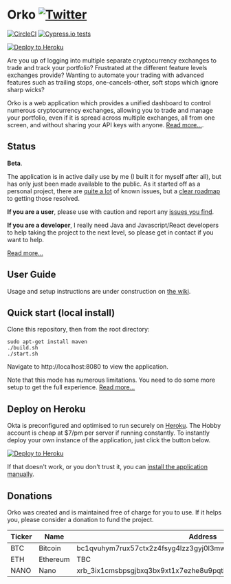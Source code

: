 # Orko [![Twitter](http://i.imgur.com/wWzX9uB.png)](https://twitter.com/orkotrading)

[![CircleCI](https://circleci.com/gh/badgerwithagun/orko/tree/master.svg?style=svg&circle-token=3e040c3e064daf7408b29df31c61af9c73ea862a)](https://circleci.com/gh/badgerwithagun/orko/tree/master)
[![Cypress.io tests](https://img.shields.io/badge/cypress.io-tests-green.svg?style=flat-square)](https://cypress.io)

[![Deploy to Heroku](https://www.herokucdn.com/deploy/button.svg)](https://heroku.com/deploy?template=https://github.com/badgerwithagun/orko)

Are you up of logging into multiple separate cryptocurrency exchanges to trade and track your portfolio? Frustrated at the different feature levels exchanges provide? Wanting to automate your trading with advanced features such as trailing stops, one-cancels-other, soft stops which ignore sharp wicks?

Orko is a web application which provides a unified dashboard to control numerous cryptocurrency exchanges, allowing you to trade and manage your portfolio, even if it is spread across multiple exchanges, all from one screen, and without sharing your API keys with anyone. [Read more...](https://github.com/badgerwithagun/orko/wiki/Why-Orko).

## Status

**Beta**.

The application is in active daily use by me (I built it for myself after all), but has only just been made available to the public.  As it started off as a personal project, there are [quite a lot](https://github.com/badgerwithagun/orko/issues) of known issues, but a [clear roadmap](https://github.com/badgerwithagun/orko/projects) to getting those resolved.

**If you are a user**, please use with caution and report any [issues you find](https://github.com/badgerwithagun/orko/issues).

**If you are a developer**, I really need Java and Javascript/React developers to help taking the project to the next level, so please get in contact if you want to help.

[Read more...](https://github.com/badgerwithagun/orko/wiki/Project-status)

## User Guide

Usage and setup instructions are under construction on [the wiki](https://github.com/badgerwithagun/orko/wiki).

## Quick start (local install)

Clone this repository, then from the root directory:

```
sudo apt-get install maven
./build.sh
./start.sh
```

Navigate to http://localhost:8080 to view the application.

Note that this mode has numerous limitations. You need to do some more setup to get the full experience. [Read more...](https://github.com/badgerwithagun/orko/wiki/Local-installation)

## Deploy on Heroku

Okta is preconfigured and optimised to run securely on [Heroku](https://www.heroku.com/). The Hobby account is cheap at \$7/pm per server if running constantly. To instantly deploy your own instance of the application, just click the button below.

[![Deploy to Heroku](https://www.herokucdn.com/deploy/button.svg)](https://heroku.com/deploy?template=https://github.com/badgerwithagun/orko)

If that doesn't work, or you don't trust it, you can [install the application manually](https://github.com/badgerwithagun/orko/wiki/Manual-installation-on-Heroku).

## Donations

Orko was created and is maintained free of charge for you to use. If it helps you, please consider a donation to fund the project.

| Ticker | Name     | Address                                                          |
| ------ | -------- | ---------------------------------------------------------------- |
| BTC    | Bitcoin  | bc1qvuhym7rux57ctx2z4fsyg4lzz3gyj0l3mwge9r (SEGWIT ONLY)         |
| ETH    | Ethereum | TBC                                                              |
| NANO   | Nano     | xrb_3ix1cmsbpsgjbxq3bx9xt1x7ezhe8u9pqtkq5bnpmbjtw5nymf5ph5duxfpg |
